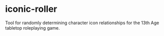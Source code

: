 # iconic-roller

Tool for randomly determining character icon relationships for the 13th Age tabletop roleplaying game. 
